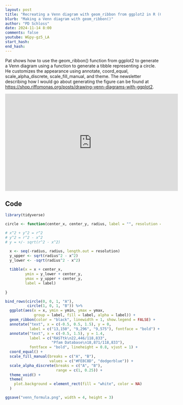 ```yaml
---
layout: post
title: "Recreating a Venn diagram with geom_ribbon from ggplot2 in R (CC315)"
blurb: "Making a Venn diagram with geom_ribbon()"
author: "PD Schloss"
date: 2024-11-14 8:00
comments: false
youtube: WGpy-gz5_LA
start_hash: 
end_hash: 
---
```


Pat shows how to use the geom_ribbon() function from ggplot2 to generate a Venn diagram using a function to generate a tibble representing a circle. He customizes the appearance using annotate, coord_equal, scale_alpha_discrete, scale_fill_manual, and theme. The newsletter describing how I would go about generating the figure can be found at https://shop.riffomonas.org/posts/drawing-venn-diagrams-with-ggplot2.

<iframe style="margin: 0 auto;display:block;" width="560" height="315" src="https://www.youtube.com/embed/{{ page.youtube }}" frameborder="0" allow="accelerometer; autoplay; encrypted-media; gyroscope; picture-in-picture" allowfullscreen></iframe>

## Code

```R
library(tidyverse)

circle <- function(center_x, center_y, radius, label = "", resolution = 1000){

# x^2 + y^2 = r^2
# y^2 = r^2 - x^2
# y = +/- sqrt(r^2 - x^2)

  x <- seq(-radius, radius, length.out = resolution)
  y_upper <- sqrt(radius^2 - x^2)
  y_lower <- -sqrt(radius^2 - x^2)
  
  tibble(x = x + center_x,
         ymin = y_lower + center_y,
         ymax = y_upper + center_y,
         label = label)
  
}

bind_rows(circle(0, 0, 1, "A"),
          circle(1, 0, 1, "B")) %>%
  ggplot(aes(x = x, ymin = ymin, ymax = ymax,
             group = label, fill = label, alpha = label)) +
  geom_ribbon(color = "black", linewidth = 1, show.legend = FALSE) +
  annotate("text", x = c(-0.5, 0.5, 1.5), y = 0,
           label = c("13,150", "9,296", "9,575"), fontface = "bold") +
  annotate("text", x = c(-0.5, 1.5), y = 1.4,
           label = c("RASTtk\n22,446/118,833",
                     "Pfam Database\n18,871/118,833"),
           fontface = "bold", lineheight = 0.8, vjust = 1) +
  coord_equal() +
  scale_fill_manual(breaks = c("A", "B"),
                    values = c("#FE8C8D", "dodgerblue")) +
  scale_alpha_discrete(breaks = c("A", "B"),
                       range = c(1, 0.25)) +
  theme_void() +
  theme(
    plot.background = element_rect(fill = "white", color = NA)
  )

ggsave("venn_formula.png", width = 4, height = 3)
```